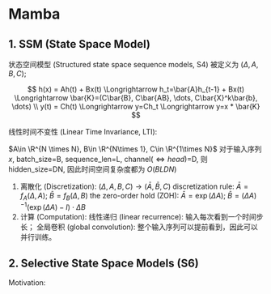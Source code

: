 # Mamba

## 1. SSM (State Space Model)
状态空间模型 (Structured state space sequence models, S4) 被定义为 $(\Delta, A, B, C)$;

$$
h(x) = Ah(t) + Bx(t) \Longrightarrow h_t=\bar{A}h_{t-1} + Bx(t) \Longrightarrow \bar{K}=(C\bar{B}, C\bar{AB}, \dots, C\bar{X}^k\bar{b}, \dots) \\
y(t) = Ch(t) \Longrightarrow y=Ch_t \Longrightarrow y=x * \bar{K}
$$

线性时间不变性 (Linear Time Invariance, LTI):

$A\in \R^{N \times N}, B\in \R^{N\times 1}, C\in \R^{1\times N}$
对于输入序列 $x$, batch_size=B, sequence_len=L, channel($\Leftrightarrow head$)=D, 则 hidden_size=DN, 因此时间空间复杂度都为 $O(BLDN)$

1. 离散化 (Discretization): $(\Delta, A, B, C) \rightarrow (\bar{A}, \bar{B}, C)$
   discretization rule: $\bar{A} = f_{A}(\Delta, A)$; $\bar{B} = f_{B}(\Delta, B)$
   the zero-order hold (ZOH): $\bar{A} = \exp(\Delta A)$; $\bar{B} = (\Delta A)^{-1} (\exp(\Delta A) - I) \cdot \Delta B$
2. 计算 (Computation): 
   线性递归 (linear recurrence): 输入每次看到一个时间步长；
   全局卷积 (global convolution): 整个输入序列可以提前看到，因此可以并行训练。

## 2. Selective State Space Models (S6)

Motivation: